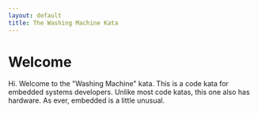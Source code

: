 ```yaml
---
layout: default
title: The Washing Machine Kata
---
```


# Welcome

Hi. Welcome to the "Washing Machine" kata. This is a code kata for
embedded systems developers. Unlike most code katas, this one also has
hardware. As ever, embedded is a little unusual.

